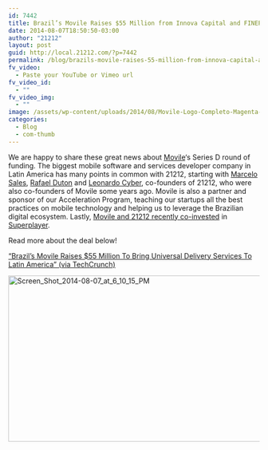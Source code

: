 ```yaml
---
id: 7442
title: Brazil’s Movile Raises $55 Million from Innova Capital and FINEP
date: 2014-08-07T18:50:50-03:00
author: "21212"
layout: post
guid: http://local.21212.com/?p=7442
permalink: /blog/brazils-movile-raises-55-million-from-innova-capital-and-finep/
fv_video:
  - Paste your YouTube or Vimeo url
fv_video_id:
  - ""
fv_video_img:
  - ""
image: /assets/wp-content/uploads/2014/08/Movile-Logo-Completo-Magenta-Preto__1_.jpg
categories:
  - Blog
  - com-thumb
---
```

We are happy to share these great news about <a title="Movile" href="http://www.movile.com/pt/" target="_blank">Movile</a>&#8216;s Series D round of funding. The biggest mobile software and services developer company in Latin America has many points in common with 21212, starting with <a title="Marcelo Sales" href="http://local.21212.com/people/marcelo-sales/" target="_blank">Marcelo Sales</a>, <a title="Rafael Duton" href="http://local.21212.com/people/rafael-duton/" target="_blank">Rafael Duton</a> and <a title="Leo Cyber" href="http://local.21212.com/people/cyber/" target="_blank">Leonardo Cyber</a>, co-founders of 21212, who were also co-founders of Movile some years ago. Movile is also a partner and sponsor of our Acceleration Program, teaching our startups all the best practices on mobile technology and helping us to leverage the Brazilian digital ecosystem. Lastly, <a title="Suplerplayer" href="http://pme.estadao.com.br/noticias/noticias,trio-levanta-r-1-milhao-de-investidores-para-impulsionar-versao-gaucha-do-itunes,4544,0.htm" target="_blank">Movile and 21212 recently co-invested</a> in <a title="Superplayer" href="https://www.superplayer.fm/" target="_blank">Superplayer</a>.

Read more about the deal below!

<a title="TechCrunch_Movile" href="http://migre.me/kUtgk" target="_blank">&#8220;Brazil’s Movile Raises $55 Million To Bring Universal Delivery Services To Latin America&#8221; (via TechCrunch)</a>

<a href="http://techcrunch.com/2014/08/07/brazils-movile-raises-55-million-to-bring-universal-delivery-services-to-latin-america/" target="_blank"><img class="aligncenter wp-image-7444 size-full" src="{{ site.url }}/assets/wp-content/uploads/2014/08/Screen_Shot_2014-08-07_at_6_10_15_PM.jpg" alt="Screen_Shot_2014-08-07_at_6_10_15_PM" width="540" height="333" srcset="{{ site.url }}/assets/wp-content/uploads/2014/08/Screen_Shot_2014-08-07_at_6_10_15_PM.jpg 540w, {{ site.url }}/assets/wp-content/uploads/2014/08/Screen_Shot_2014-08-07_at_6_10_15_PM-300x185.jpg 300w" sizes="(max-width: 540px) 100vw, 540px" /></a>